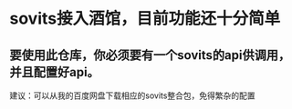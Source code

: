 
# sovits接入酒馆，目前功能还十分简单
## 要使用此仓库，你必须要有一个sovits的api供调用，并且配置好api。
建议：可以从我的百度网盘下载相应的sovits整合包，免得繁杂的配置
